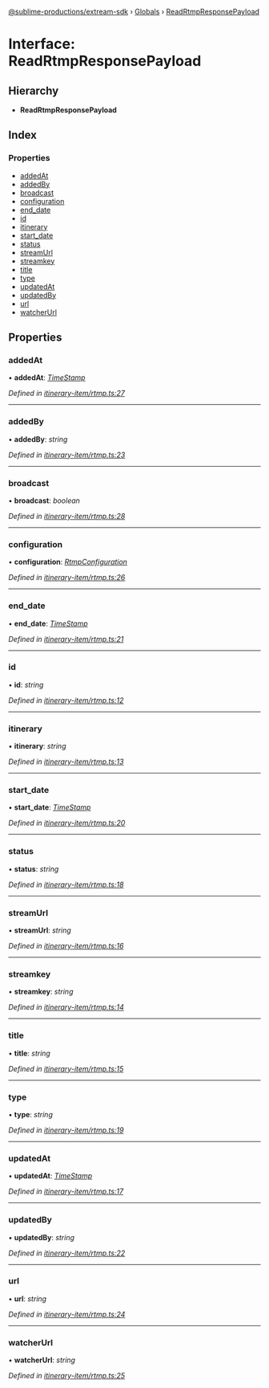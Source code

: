 [@sublime-productions/extream-sdk](../README.md) › [Globals](../globals.md) › [ReadRtmpResponsePayload](readrtmpresponsepayload.md)

# Interface: ReadRtmpResponsePayload

## Hierarchy

* **ReadRtmpResponsePayload**

## Index

### Properties

* [addedAt](readrtmpresponsepayload.md#addedat)
* [addedBy](readrtmpresponsepayload.md#addedby)
* [broadcast](readrtmpresponsepayload.md#broadcast)
* [configuration](readrtmpresponsepayload.md#configuration)
* [end_date](readrtmpresponsepayload.md#end_date)
* [id](readrtmpresponsepayload.md#id)
* [itinerary](readrtmpresponsepayload.md#itinerary)
* [start_date](readrtmpresponsepayload.md#start_date)
* [status](readrtmpresponsepayload.md#status)
* [streamUrl](readrtmpresponsepayload.md#streamurl)
* [streamkey](readrtmpresponsepayload.md#streamkey)
* [title](readrtmpresponsepayload.md#title)
* [type](readrtmpresponsepayload.md#type)
* [updatedAt](readrtmpresponsepayload.md#updatedat)
* [updatedBy](readrtmpresponsepayload.md#updatedby)
* [url](readrtmpresponsepayload.md#url)
* [watcherUrl](readrtmpresponsepayload.md#watcherurl)

## Properties

###  addedAt

• **addedAt**: *[TimeStamp](timestamp.md)*

*Defined in [itinerary-item/rtmp.ts:27](https://github.com/Extream-SaaS/ex-sdk/blob/849839b/src/itinerary-item/rtmp.ts#L27)*

___

###  addedBy

• **addedBy**: *string*

*Defined in [itinerary-item/rtmp.ts:23](https://github.com/Extream-SaaS/ex-sdk/blob/849839b/src/itinerary-item/rtmp.ts#L23)*

___

###  broadcast

• **broadcast**: *boolean*

*Defined in [itinerary-item/rtmp.ts:28](https://github.com/Extream-SaaS/ex-sdk/blob/849839b/src/itinerary-item/rtmp.ts#L28)*

___

###  configuration

• **configuration**: *[RtmpConfiguration](rtmpconfiguration.md)*

*Defined in [itinerary-item/rtmp.ts:26](https://github.com/Extream-SaaS/ex-sdk/blob/849839b/src/itinerary-item/rtmp.ts#L26)*

___

###  end_date

• **end_date**: *[TimeStamp](timestamp.md)*

*Defined in [itinerary-item/rtmp.ts:21](https://github.com/Extream-SaaS/ex-sdk/blob/849839b/src/itinerary-item/rtmp.ts#L21)*

___

###  id

• **id**: *string*

*Defined in [itinerary-item/rtmp.ts:12](https://github.com/Extream-SaaS/ex-sdk/blob/849839b/src/itinerary-item/rtmp.ts#L12)*

___

###  itinerary

• **itinerary**: *string*

*Defined in [itinerary-item/rtmp.ts:13](https://github.com/Extream-SaaS/ex-sdk/blob/849839b/src/itinerary-item/rtmp.ts#L13)*

___

###  start_date

• **start_date**: *[TimeStamp](timestamp.md)*

*Defined in [itinerary-item/rtmp.ts:20](https://github.com/Extream-SaaS/ex-sdk/blob/849839b/src/itinerary-item/rtmp.ts#L20)*

___

###  status

• **status**: *string*

*Defined in [itinerary-item/rtmp.ts:18](https://github.com/Extream-SaaS/ex-sdk/blob/849839b/src/itinerary-item/rtmp.ts#L18)*

___

###  streamUrl

• **streamUrl**: *string*

*Defined in [itinerary-item/rtmp.ts:16](https://github.com/Extream-SaaS/ex-sdk/blob/849839b/src/itinerary-item/rtmp.ts#L16)*

___

###  streamkey

• **streamkey**: *string*

*Defined in [itinerary-item/rtmp.ts:14](https://github.com/Extream-SaaS/ex-sdk/blob/849839b/src/itinerary-item/rtmp.ts#L14)*

___

###  title

• **title**: *string*

*Defined in [itinerary-item/rtmp.ts:15](https://github.com/Extream-SaaS/ex-sdk/blob/849839b/src/itinerary-item/rtmp.ts#L15)*

___

###  type

• **type**: *string*

*Defined in [itinerary-item/rtmp.ts:19](https://github.com/Extream-SaaS/ex-sdk/blob/849839b/src/itinerary-item/rtmp.ts#L19)*

___

###  updatedAt

• **updatedAt**: *[TimeStamp](timestamp.md)*

*Defined in [itinerary-item/rtmp.ts:17](https://github.com/Extream-SaaS/ex-sdk/blob/849839b/src/itinerary-item/rtmp.ts#L17)*

___

###  updatedBy

• **updatedBy**: *string*

*Defined in [itinerary-item/rtmp.ts:22](https://github.com/Extream-SaaS/ex-sdk/blob/849839b/src/itinerary-item/rtmp.ts#L22)*

___

###  url

• **url**: *string*

*Defined in [itinerary-item/rtmp.ts:24](https://github.com/Extream-SaaS/ex-sdk/blob/849839b/src/itinerary-item/rtmp.ts#L24)*

___

###  watcherUrl

• **watcherUrl**: *string*

*Defined in [itinerary-item/rtmp.ts:25](https://github.com/Extream-SaaS/ex-sdk/blob/849839b/src/itinerary-item/rtmp.ts#L25)*
